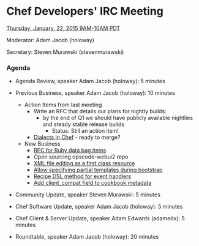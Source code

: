 # Chef Developers' IRC Meeting

[Thursday, January, 22, 2015 9AM-10AM PDT](http://www.timeanddate.com/worldclock/fixedtime.html?msg=%23chef-hacking+developers%27+meeting&iso=20150122T12&p1=419&ah=1)

Moderator:  Adam Jacob (holoway)

Secretary:  Steven Murawski (stevenmurawski)

### Agenda
* Agenda Review, speaker Adam Jacob (holoway): 5 minutes
* Previous Business, speaker Adam Jacob (holoway): 10 minutes
  * Action Items from last meeting
    * Write an RFC that details our plans for nightly builds:
      * by the end of Q1 we should have publicly available nightlies and steady stable release builds
        * Status:  Still an action item!
    * [Dialects in Chef](https://github.com/chef/chef-rfc/pull/71) - ready to merge?
  * New Business
    * [RFC for Ruby data bag items](https://github.com/chef/chef-rfc/pull/79)
    * Open sourcing opscode-webui2 repo
    * [XML file editing as a first class resource](https://github.com/chef/chef-rfc/pull/81)
    * [Allow specifying partial templates during bootstrap](https://github.com/chef/chef-rfc/pull/82)
    * [Recipe DSL method for event handlers](https://github.com/chef/chef-rfc/pull/83)
    * [Add client_compat field to cookbook metadata](https://github.com/chef/chef-rfc/pull/84)

* Community Update, speaker Steven Murawski: 5 minutes
* Chef Software Update, speaker Adam Jacob (holoway): 5 minutes
* Chef Client & Server Update, speaker Adam Edwards (adamedx): 5 minutes
* Roundtable, speaker Adam Jacob (holoway): 20 minutes
